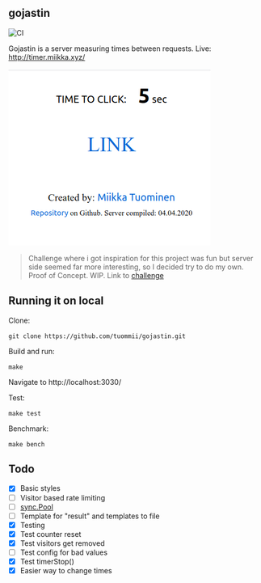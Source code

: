 ## gojastin
![CI](https://github.com/tuommii/gojastin/workflows/CI/badge.svg)

Gojastin is a server measuring times between requests. Live: http://timer.miikka.xyz/


![Screenshot](/pic.png)


>  Challenge where i got inspiration for this project was fun but server side seemed far more interesting, so I decided try to do my own. Proof of Concept. WIP. Link to [challenge](https://github.com/hivehelsinki/remote-challs/tree/master/chall03)


## Running it on local

Clone:

```console
git clone https://github.com/tuommii/gojastin.git
```

Build and run:

```console
make
```


Navigate to http://localhost:3030/


Test:
```console
make test
```

Benchmark:
```console
make bench
```

## Todo
- [x] Basic styles
- [ ] Visitor based rate limiting
- [ ] [sync.Pool](https://developer20.com/using-sync-pool/index.html)
- [ ] Template for "result" and templates to file
- [x] Testing
- [x] Test counter reset
- [x] Test visitors get removed
- [ ] Test config for bad values
- [x] Test timerStop()
- [x] Easier way to change times
